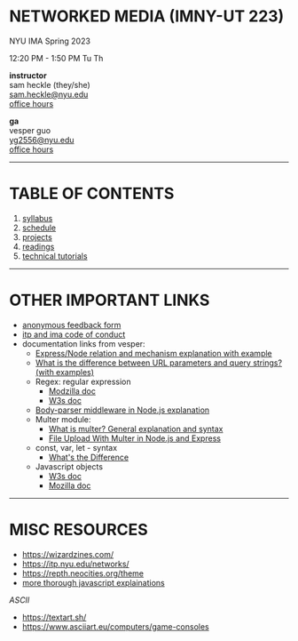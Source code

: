# NETWORKED MEDIA (IMNY-UT 223)

NYU IMA Spring 2023

12:20 PM - 1:50 PM Tu Th

**instructor**  
sam heckle (they/she)  
[sam.heckle@nyu.edu](mailto:sam.heckle@nyu.edu)  
[office hours](https://calendar.google.com/calendar/u/0/selfsched?sstoken=UUZUZ0xFTjEyYmVIfGRlZmF1bHR8Yzg5N2EzOGQ2MGVmNWJiODkwZTliNTM1NmIyMzQ5NTQ)

**ga**  
vesper guo  
[yg2556@nyu.edu](mailto:yg2556@nyu.edu)  
[office hours](https://calendar.google.com/calendar/u/0/selfsched?sstoken=UVA0MjFzd3czSUhwfGRlZmF1bHR8ZDYxZmFjOTQ4OWJiNWIwMGRjZmJhOTBjOGJjODIyMjM)



***

# TABLE OF CONTENTS
1. [syllabus](https://github.com/samheckle/networked-media/wiki/Syllabus)
2. [schedule](https://github.com/samheckle/networked-media/wiki/Schedule)
3. [projects](https://github.com/samheckle/networked-media/wiki/Projects)
4. [readings](https://github.com/samheckle/networked-media/wiki/Discussion-List)
5. [technical tutorials](https://github.com/samheckle/networked-media/wiki/Technical-Tutorials)

*** 

# OTHER IMPORTANT LINKS
* [anonymous feedback form](https://forms.gle/EeFdQNaGe9aQqr229)
* [itp and ima code of conduct](https://itpnyu.github.io/ITP-IMA-Code-of-Conduct/)
* documentation links from vesper:
   * [Express/Node relation and mechanism explanation with example](https://developer.mozilla.org/en-US/docs/Learn/Server-side/Express_Nodejs/Introduction#what_does_express_code_look_like)  
   * [What is the difference between URL parameters and query strings? (with examples)](https://stackoverflow.com/questions/39266970/what-is-the-difference-between-url-parameters-and-query-strings)  
   * Regex: regular expression
      * [Modzilla doc](https://developer.mozilla.org/en-US/docs/Web/JavaScript/Guide/Regular_Expressions)  
      * [W3s doc](https://www.w3schools.com/jsref/jsref_obj_regexp.asp)  
   * [Body-parser middleware in Node.js explanation](https://www.geeksforgeeks.org/body-parser-middleware-in-node-js/#)
   * Multer module:
      * [What is multer? General explanation and syntax](https://expressjs.com/en/resources/middleware/multer.html)
      * [File Upload With Multer in Node.js and Express](https://code.tutsplus.com/tutorials/file-upload-with-multer-in-node--cms-32088)
   * const, var, let - syntax
      * [What's the Difference]( https://www.freecodecamp.org/news/var-let-and-const-whats-the-difference/)
   * Javascript objects
      * [W3s doc](https://www.w3schools.com/js/js_objects.asp)
      * [Mozilla doc](https://developer.mozilla.org/en-US/docs/Web/JavaScript/Reference/Global_Objects/Object)

***

# MISC RESOURCES
* https://wizardzines.com/
* https://itp.nyu.edu/networks/
* https://repth.neocities.org/theme
* [more thorough javascript explainations](https://youtube.com/playlist?list=PLhodrqR5mj9ruX4WtuQNcIJ1CGsEWjMzI)

*ASCII*
* https://textart.sh/
* https://www.asciiart.eu/computers/game-consoles


